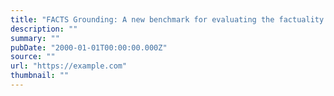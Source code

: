 ```yaml
---
title: "FACTS Grounding: A new benchmark for evaluating the factuality of large language models"
description: ""
summary: ""
pubDate: "2000-01-01T00:00:00.000Z"
source: ""
url: "https://example.com"
thumbnail: ""
---
```


